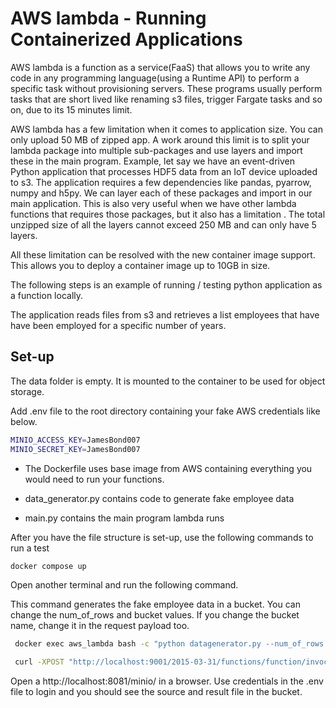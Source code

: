 # AWS lambda  - Running Containerized Applications

AWS lambda is a function as a service(FaaS) that allows you to write any code in any programming language(using a Runtime API) to perform a specific task without provisioning servers. These programs usually perform tasks that are short lived like renaming s3 files, trigger Fargate tasks and so on, due to its 15 minutes limit. 

AWS lambda has a few limitation when it comes to application size. You can only upload 50 MB of zipped app. A work around this limit is to split your lambda package into multiple sub-packages and use layers and import these in the main program. Example, let say we have an event-driven Python application that processes HDF5 data from an IoT device uploaded to s3. The application requires a few dependencies like pandas, pyarrow, numpy and h5py. We can layer each of these packages and import in our main application. This is also very useful when we have other lambda functions that requires those packages, but it also has a limitation . The total unzipped size of all the layers cannot exceed 250 MB and can only have 5 layers.

All these limitation can be resolved with the new container image support. This allows you to deploy a container image up to 10GB in size. 

The following steps is an example of running / testing python application as a function locally.

The application reads files from s3 and retrieves a list employees that have have been employed for a specific number of years. 


## Set-up

The data folder is empty. It is mounted to the container to be used for object storage. 

Add .env file to the root directory containing your fake AWS credentials like below.

```bash
MINIO_ACCESS_KEY=JamesBond007
MINIO_SECRET_KEY=JamesBond007
```

* The Dockerfile uses base image from AWS containing everything you would need to run your functions.

* data_generator.py contains code to generate fake employee data

* main.py contains the main program lambda runs

After you have the file structure is set-up, use the following commands to run a test

```bash
docker compose up
```

Open another terminal and run the following command.

This command generates the fake employee data in a bucket. You can change the num_of_rows and bucket values. If you change the bucket name, change it in the request payload too.

```bash
 docker exec aws_lambda bash -c "python datagenerator.py --num_of_rows 10_000 --bucket testbucket"
 ```

```bash
 curl -XPOST "http://localhost:9001/2015-03-31/functions/function/invocations" -d '{"years_of_service": 5, "bucket":"testbucket", "key": "sample.parquet","destination": "s3://testbucket/sample_result.csv"}'
 ```

Open a http://localhost:8081/minio/ in a browser. Use credentials in the .env file to login and you should see the source and result file in the bucket.

